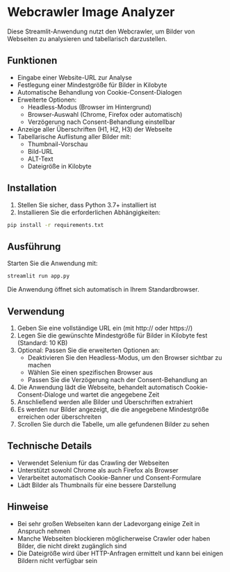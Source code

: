 # Webcrawler Image Analyzer

Diese Streamlit-Anwendung nutzt den Webcrawler, um Bilder von Webseiten zu analysieren und tabellarisch darzustellen.

## Funktionen

- Eingabe einer Website-URL zur Analyse
- Festlegung einer Mindestgröße für Bilder in Kilobyte
- Automatische Behandlung von Cookie-Consent-Dialogen
- Erweiterte Optionen:
  - Headless-Modus (Browser im Hintergrund)
  - Browser-Auswahl (Chrome, Firefox oder automatisch)
  - Verzögerung nach Consent-Behandlung einstellbar
- Anzeige aller Überschriften (H1, H2, H3) der Webseite
- Tabellarische Auflistung aller Bilder mit:
  - Thumbnail-Vorschau
  - Bild-URL
  - ALT-Text
  - Dateigröße in Kilobyte

## Installation

1. Stellen Sie sicher, dass Python 3.7+ installiert ist
2. Installieren Sie die erforderlichen Abhängigkeiten:

```bash
pip install -r requirements.txt
```

## Ausführung

Starten Sie die Anwendung mit:

```bash
streamlit run app.py
```

Die Anwendung öffnet sich automatisch in Ihrem Standardbrowser.

## Verwendung

1. Geben Sie eine vollständige URL ein (mit http:// oder https://)
2. Legen Sie die gewünschte Mindestgröße für Bilder in Kilobyte fest (Standard: 10 KB)
3. Optional: Passen Sie die erweiterten Optionen an:
   - Deaktivieren Sie den Headless-Modus, um den Browser sichtbar zu machen
   - Wählen Sie einen spezifischen Browser aus
   - Passen Sie die Verzögerung nach der Consent-Behandlung an
4. Die Anwendung lädt die Webseite, behandelt automatisch Cookie-Consent-Dialoge und wartet die angegebene Zeit
5. Anschließend werden alle Bilder und Überschriften extrahiert
6. Es werden nur Bilder angezeigt, die die angegebene Mindestgröße erreichen oder überschreiten
7. Scrollen Sie durch die Tabelle, um alle gefundenen Bilder zu sehen

## Technische Details

- Verwendet Selenium für das Crawling der Webseiten
- Unterstützt sowohl Chrome als auch Firefox als Browser
- Verarbeitet automatisch Cookie-Banner und Consent-Formulare
- Lädt Bilder als Thumbnails für eine bessere Darstellung

## Hinweise

- Bei sehr großen Webseiten kann der Ladevorgang einige Zeit in Anspruch nehmen
- Manche Webseiten blockieren möglicherweise Crawler oder haben Bilder, die nicht direkt zugänglich sind
- Die Dateigröße wird über HTTP-Anfragen ermittelt und kann bei einigen Bildern nicht verfügbar sein
